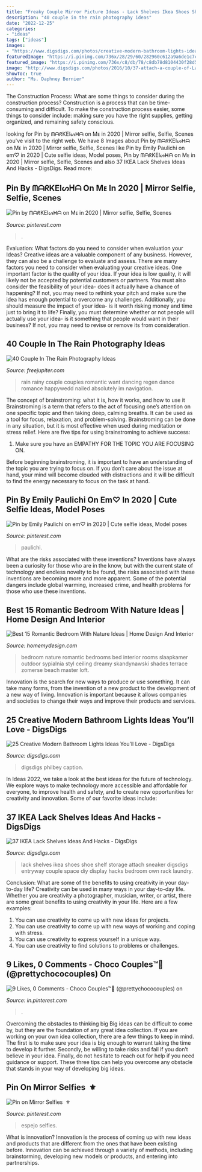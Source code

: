 ```yaml
---
title: "Freaky Couple Mirror Picture Ideas - Lack Shelves Ikea Shoes Shoe Shelf Storage Attach Sneaker Digsdigs Entryway Couple Space Diy Display Hacks Bedroom Own Rack Laundry"
description: "40 couple in the rain photography ideas"
date: "2022-12-25"
categories:
- "ideas"
tags: ["ideas"]
images:
- "https://www.digsdigs.com/photos/creative-modern-bathroom-lights-ideas-youll-love-11.jpg"
featuredImage: "https://i.pinimg.com/736x/28/29/60/282960c612a9a6de1c7ce8e965394de4.jpg"
featured_image: "https://i.pinimg.com/736x/c8/db/78/c8db78d8104430f28d5e6a3546f1ec82.jpg"
image: "http://www.digsdigs.com/photos/2016/10/37-attach-a-couple-of-Lack-shelves-in-the-entryway-to-store-shoes-and-save-space.jpg"
ShowToc: true
author: "Ms. Daphney Bernier"
---
```



The Construction Process: What are some things to consider during the construction process?
Construction is a process that can be time-consuming and difficult. To make the construction process easier, some things to consider include: making sure you have the right supplies, getting organized, and remaining safety conscious.

	

		
looking for Pin by ᗰᗩᖇKEIᔕᕼᗩ on Mᴇ in 2020 | Mirror selfie, Selfie, Scenes you've visit to the right web. We have 8 Images about Pin by ᗰᗩᖇKEIᔕᕼᗩ on Mᴇ in 2020 | Mirror selfie, Selfie, Scenes like Pin by Emily Paulichi on em♡ in 2020 | Cute selfie ideas, Model poses, Pin by ᗰᗩᖇKEIᔕᕼᗩ on Mᴇ in 2020 | Mirror selfie, Selfie, Scenes and also 37 IKEA Lack Shelves Ideas And Hacks - DigsDigs. Read more:
		
    
## Pin By ᗰᗩᖇKEIᔕᕼᗩ On Mᴇ In 2020 | Mirror Selfie, Selfie, Scenes

<img loading=lazy src="https://i.pinimg.com/736x/3c/b1/bf/3cb1bf32e54393d04889b1fd1dea83a9.jpg" onerror="this.onerror=null;this.src='https://tse4.mm.bing.net/th?id=OIP.ZXlF_uYhj1UoSEn4GhwRHgHaNL&amp;pid=15.1';" alt="Pin by ᗰᗩᖇKEIᔕᕼᗩ on Mᴇ in 2020 | Mirror selfie, Selfie, Scenes">

_Source: pinterest.com_

>. 

	

Evaluation: What factors do you need to consider when evaluation your Ideas?
Creative ideas are a valuable component of any business. However, they can also be a challenge to evaluate and assess. There are many factors you need to consider when evaluating your creative ideas. 
One important factor is the quality of your idea. If your idea is low quality, it will likely not be accepted by potential customers or partners. You must also consider the feasibility of your idea- does it actually have a chance of happening? If not, you may need to rethink your pitch and make sure the idea has enough potential to overcome any challenges. Additionally, you should measure the impact of your idea- is it worth risking money and time just to bring it to life? Finally, you must determine whether or not people will actually use your idea- is it something that people would want in their business? If not, you may need to revise or remove its from consideration.

    
## 40 Couple In The Rain Photography Ideas

<img loading=lazy src="http://www.freejupiter.com/wp-content/uploads/2016/11/Couple-In-The-Rain-Photography-Ideas-1.jpg" onerror="this.onerror=null;this.src='https://tse2.mm.bing.net/th?id=OIP.vHs-ctM1TTMFUElknHEnmgHaK0&amp;pid=15.1';" alt="40 Couple In The Rain Photography Ideas">

_Source: freejupiter.com_

>rain rainy couple couples romantic want dancing regen dance romance happywedd nailed absolutely im navigation. 

	

The concept of brainstroming: what it is, how it works, and how to use it
Brainstroming is a term that refers to the act of focusing one’s attention on one specific topic and then taking deep, calming breaths. It can be used as a tool for focus, relaxation, and problem-solving. Brainstroming can be done in any situation, but it is most effective when used during meditation or stress relief. Here are five tips for using brainstroming to achieve success:
1. Make sure you have an EMPATHY FOR THE TOPIC YOU ARE FOCUSING ON.

Before beginning brainstroming, it is important to have an understanding of the topic you are trying to focus on. If you don’t care about the issue at hand, your mind will become clouded with distractions and it will be difficult to find the energy necessary to focus on the task at hand.

    
## Pin By Emily Paulichi On Em♡ In 2020 | Cute Selfie Ideas, Model Poses

<img loading=lazy src="https://i.pinimg.com/736x/28/29/60/282960c612a9a6de1c7ce8e965394de4.jpg" onerror="this.onerror=null;this.src='https://tse4.mm.bing.net/th?id=OIP.IB9EnZV3U3yS4DFuVNQaOQHaOs&amp;pid=15.1';" alt="Pin by Emily Paulichi on em♡ in 2020 | Cute selfie ideas, Model poses">

_Source: pinterest.com_

>paulichi. 

	

What are the risks associated with these inventions?
Inventions have always been a curiosity for those who are in the know, but with the current state of technology and endless novelty to be found, the risks associated with these inventions are becoming more and more apparent. Some of the potential dangers include global warming, increased crime, and health problems for those who use these inventions.

    
## Best 15 Romantic Bedroom With Nature Ideas | Home Design And Interior

<img loading=lazy src="http://homemydesign.com/wp-content/uploads/2013/05/tropical-bedroom-with-nature.jpg" onerror="this.onerror=null;this.src='https://tse2.mm.bing.net/th?id=OIP.tWQOVrTvuE4owAeQb2zX4gHaKa&amp;pid=15.1';" alt="Best 15 Romantic Bedroom With Nature Ideas | Home Design And Interior">

_Source: homemydesign.com_

>bedroom nature romantic bedrooms bed interior rooms slaapkamer outdoor sypialnia styl ceiling dreamy skandynawski shades terrace zomerse beach master loft. 

	

Innovation is the search for new ways to produce or use something. It can take many forms, from the invention of a new product to the development of a new way of living. Innovation is important because it allows companies and societies to change their ways and improve their products and services.

    
## 25 Creative Modern Bathroom Lights Ideas You’ll Love - DigsDigs

<img loading=lazy src="https://www.digsdigs.com/photos/creative-modern-bathroom-lights-ideas-youll-love-11.jpg" onerror="this.onerror=null;this.src='https://tse3.mm.bing.net/th?id=OIP.9FbXTID5AuJq9Qz4gLisUwHaLj&amp;pid=15.1';" alt="25 Creative Modern Bathroom Lights Ideas You’ll Love - DigsDigs">

_Source: digsdigs.com_

>digsdigs philbey caption. 

	

In Ideas 2022, we take a look at the best ideas for the future of technology. We explore ways to make technology more accessible and affordable for everyone, to improve health and safety, and to create new opportunities for creativity and innovation. Some of our favorite ideas include: 

    
## 37 IKEA Lack Shelves Ideas And Hacks - DigsDigs

<img loading=lazy src="http://www.digsdigs.com/photos/2016/10/37-attach-a-couple-of-Lack-shelves-in-the-entryway-to-store-shoes-and-save-space.jpg" onerror="this.onerror=null;this.src='https://tse4.mm.bing.net/th?id=OIP.Ui_Qu5kIh6SlSNzSgu6AEQHaNJ&amp;pid=15.1';" alt="37 IKEA Lack Shelves Ideas And Hacks - DigsDigs">

_Source: digsdigs.com_

>lack shelves ikea shoes shoe shelf storage attach sneaker digsdigs entryway couple space diy display hacks bedroom own rack laundry. 

	

Conclusion: What are some of the benefits to using creativity in your day-to-day life?
Creativity can be used in many ways in your day-to-day life. Whether you are creativity a photographer, musician, writer, or artist, there are some great benefits to using creativity in your life. Here are a few examples:
1. You can use creativity to come up with new ideas for projects.
2. You can use creativity to come up with new ways of working and coping with stress.
3. You can use creativity to express yourself in a unique way.
4. You can use creativity to find solutions to problems or challenges.

    
## 9 Likes, 0 Comments - Choco Couples™💑 (@prettychococouples) On

<img loading=lazy src="https://i.pinimg.com/736x/c8/db/78/c8db78d8104430f28d5e6a3546f1ec82.jpg" onerror="this.onerror=null;this.src='https://tse2.mm.bing.net/th?id=OIP.e_zKRhkkFAk-5qASZ6maXQHaHa&amp;pid=15.1';" alt="9 Likes, 0 Comments - Choco Couples™💑 (@prettychococouples) on">

_Source: in.pinterest.com_

>. 

	

Overcoming the obstacles to thinking big
Big ideas can be difficult to come by, but they are the foundation of any great idea collection. If you are working on your own idea collection, there are a few things to keep in mind. The first is to make sure your idea is big enough to warrant taking the time to develop it further. Secondly, be willing to take risks and fail if you don’t believe in your idea. Finally, do not hesitate to reach out for help if you need guidance or support. These three tips can help you overcome any obstacle that stands in your way of developing big ideas.

    
## Pin On Mirror Selfies ️ ⚜

<img loading=lazy src="https://i.pinimg.com/736x/44/70/63/4470639c3e78d8673d0c52bb6352a79c.jpg" onerror="this.onerror=null;this.src='https://tse1.mm.bing.net/th?id=OIP.YlE7qd5CzIdRNsn-dWJ5FwHaJ3&amp;pid=15.1';" alt="Pin on Mirror Selfies ️ ⚜">

_Source: pinterest.com_

>espejo selfies. 

	

What is innovation?
Innovation is the process of coming up with new ideas and products that are different from the ones that have been existing before. Innovation can be achieved through a variety of methods, including brainstorming, developing new models or products, and entering into partnerships.

